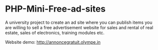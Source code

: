 # PHP-Mini-Free-ad-sites
A university project to create an ad site where you can publish items you are willing to sell
a free advertisement website for sales and rental of real estate, sales of electronics, training modules etc. 

Website demo: http://annoncegratuit.olympe.in
